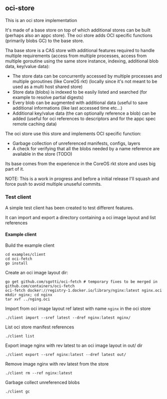 ## oci-store

This is an oci store implementation

It's made of a base store on top of which additional stores can be built (perhaps also an appc store). The oci store adds OCI specific functions (primarily blobs GC) to the base store.

Tha base store is a CAS store with additional features required to handle multiple requirements (access from multiple processes, access from multiple goroutine using the same store instance, indexing, additional blob data, key/value data):

* The store data can be concurrently accessed by multiple processes and multiple goroutines (like CoreOS rkt) (locally since it's not meant to be used as a multi host shared store) 
* Store data (blobs) is indexed to be easily listed and searched (for example to resolve partial digests)
* Every blob can be augmented with additional data (useful to save additional informations (like last accessed time etc...)
* Additional key/value data (the can optionally reference a blob) can be added (useful for oci references to descriptors and for the appc spec remote caching data)


The oci store use this store and implements OCI specific function:

* Garbage collection of unreferenced manifests, configs, layers
* A check for verifying that all the blobs needed by a name reference are available in the store (TODO)

Its base comes from the experience in the CoreOS rkt store and uses big part of it.

NOTE: This is a work in progress and before a initial release I'll squash and force push to avoid multiple unuseful commits.

### Test client

A simple test client has been created to test different features.

It can import and export a directory containing a oci image layout and list references


#### Example client

Build the example client

```
cd examples/client
cd oci-fetch
go install
```

Create an oci image layout dir:

```
go get github.com/sgotti/oci-fetch # temporary fixes to be merged in github.com/containers/oci-fetch
oci-fetch docker://registry-1.docker.io/library/nginx:latest nginx.oci
mkdir nginx; cd nginx
tar xvf ../nging.oci
```

Import from oci image layout ref latest with name `nginx` in the oci store
```
./client import --sref latest --dref nginx:latest nginx/
```

List oci store manifest references

```
./client list 
```

Export image nginx with rev latest to an oci image layout in out/ dir
```
./client export --sref nginx:latest --dref latest out/ 
```

Remove image nginx with rev latest from the store
```
./client rm --ref nginx:latest 
```

Garbage collect unreferenced blobs
```
./client gc
```

